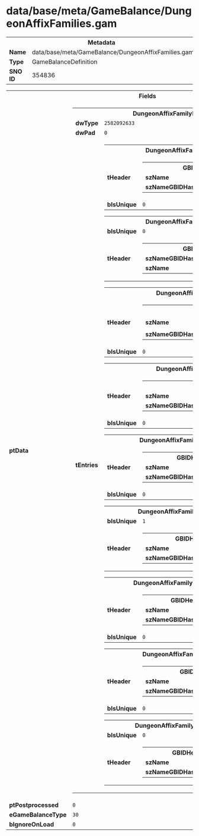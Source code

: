 <h1>data/base/meta/GameBalance/DungeonAffixFamilies.gam</h1><table><tr><th colspan="100%">Metadata</th></tr><tr><td><b>Name</b></td><td>data/base/meta/GameBalance/DungeonAffixFamilies.gam</td></tr><tr><td><b>Type</b></td><td>GameBalanceDefinition</td></tr><tr><td><b>SNO ID</b></td><td>354836</td></tr></table>

<table><tr><th colspan="100%">Fields</th></tr><tr><td><b>ptData</b></td><td><table><tr><th colspan="100%">DungeonAffixFamilyEntry_Table</th></tr><tr><td><b>dwType</b></td><td><code>2582092633</code></td></tr><tr><td><b>dwPad</b></td><td><code>0</code></td></tr><tr><td><b>tEntries</b></td><td><table><tr><th colspan="100%">DungeonAffixFamilyEntry</th></tr><tr><td><b>tHeader</b></td><td><table><tr><th colspan="100%">GBIDHeader</th></tr><tr><td><b>szName</b></td><td><code>Visual (On Floor)</code></td></tr><tr><td><b>szNameGBIDHash</b></td><td><code>3253471748</code></td></tr></table>

</td></tr><tr><td><b>bIsUnique</b></td><td><code>0</code></td></tr></table>


<table><tr><th colspan="100%">DungeonAffixFamilyEntry</th></tr><tr><td><b>bIsUnique</b></td><td><code>0</code></td></tr><tr><td><b>tHeader</b></td><td><table><tr><th colspan="100%">GBIDHeader</th></tr><tr><td><b>szNameGBIDHash</b></td><td><code>3047301179</code></td></tr><tr><td><b>szName</b></td><td><code>Visual (On Actor)</code></td></tr></table>

</td></tr></table>


<table><tr><th colspan="100%">DungeonAffixFamilyEntry</th></tr><tr><td><b>tHeader</b></td><td><table><tr><th colspan="100%">GBIDHeader</th></tr><tr><td><b>szName</b></td><td><code>Spawn (Object or Monster)</code></td></tr><tr><td><b>szNameGBIDHash</b></td><td><code>378356090</code></td></tr></table>

</td></tr><tr><td><b>bIsUnique</b></td><td><code>0</code></td></tr></table>


<table><tr><th colspan="100%">DungeonAffixFamilyEntry</th></tr><tr><td><b>tHeader</b></td><td><table><tr><th colspan="100%">GBIDHeader</th></tr><tr><td><b>szName</b></td><td><code>BuiltInForDungeonContent</code></td></tr><tr><td><b>szNameGBIDHash</b></td><td><code>1460662377</code></td></tr></table>

</td></tr><tr><td><b>bIsUnique</b></td><td><code>0</code></td></tr></table>


<table><tr><th colspan="100%">DungeonAffixFamilyEntry</th></tr><tr><td><b>tHeader</b></td><td><table><tr><th colspan="100%">GBIDHeader</th></tr><tr><td><b>szName</b></td><td><code>Visual (None)</code></td></tr><tr><td><b>szNameGBIDHash</b></td><td><code>1050756789</code></td></tr></table>

</td></tr><tr><td><b>bIsUnique</b></td><td><code>0</code></td></tr></table>


<table><tr><th colspan="100%">DungeonAffixFamilyEntry</th></tr><tr><td><b>bIsUnique</b></td><td><code>1</code></td></tr><tr><td><b>tHeader</b></td><td><table><tr><th colspan="100%">GBIDHeader</th></tr><tr><td><b>szName</b></td><td><code>Elite Spawns</code></td></tr><tr><td><b>szNameGBIDHash</b></td><td><code>3984380143</code></td></tr></table>

</td></tr></table>


<table><tr><th colspan="100%">DungeonAffixFamilyEntry</th></tr><tr><td><b>tHeader</b></td><td><table><tr><th colspan="100%">GBIDHeader</th></tr><tr><td><b>szName</b></td><td><code>Trials</code></td></tr><tr><td><b>szNameGBIDHash</b></td><td><code>383815983</code></td></tr></table>

</td></tr><tr><td><b>bIsUnique</b></td><td><code>0</code></td></tr></table>


<table><tr><th colspan="100%">DungeonAffixFamilyEntry</th></tr><tr><td><b>tHeader</b></td><td><table><tr><th colspan="100%">GBIDHeader</th></tr><tr><td><b>szName</b></td><td><code>Minor - Monster</code></td></tr><tr><td><b>szNameGBIDHash</b></td><td><code>3746714362</code></td></tr></table>

</td></tr><tr><td><b>bIsUnique</b></td><td><code>0</code></td></tr></table>


<table><tr><th colspan="100%">DungeonAffixFamilyEntry</th></tr><tr><td><b>bIsUnique</b></td><td><code>0</code></td></tr><tr><td><b>tHeader</b></td><td><table><tr><th colspan="100%">GBIDHeader</th></tr><tr><td><b>szName</b></td><td><code>Positive</code></td></tr><tr><td><b>szNameGBIDHash</b></td><td><code>3510382995</code></td></tr></table>

</td></tr></table>


</td></tr></table>


</td></tr><tr><td><b>ptPostprocessed</b></td><td><code>0</code></td></tr><tr><td><b>eGameBalanceType</b></td><td><code>30</code></td></tr><tr><td><b>bIgnoreOnLoad</b></td><td><code>0</code></td></tr></table>

